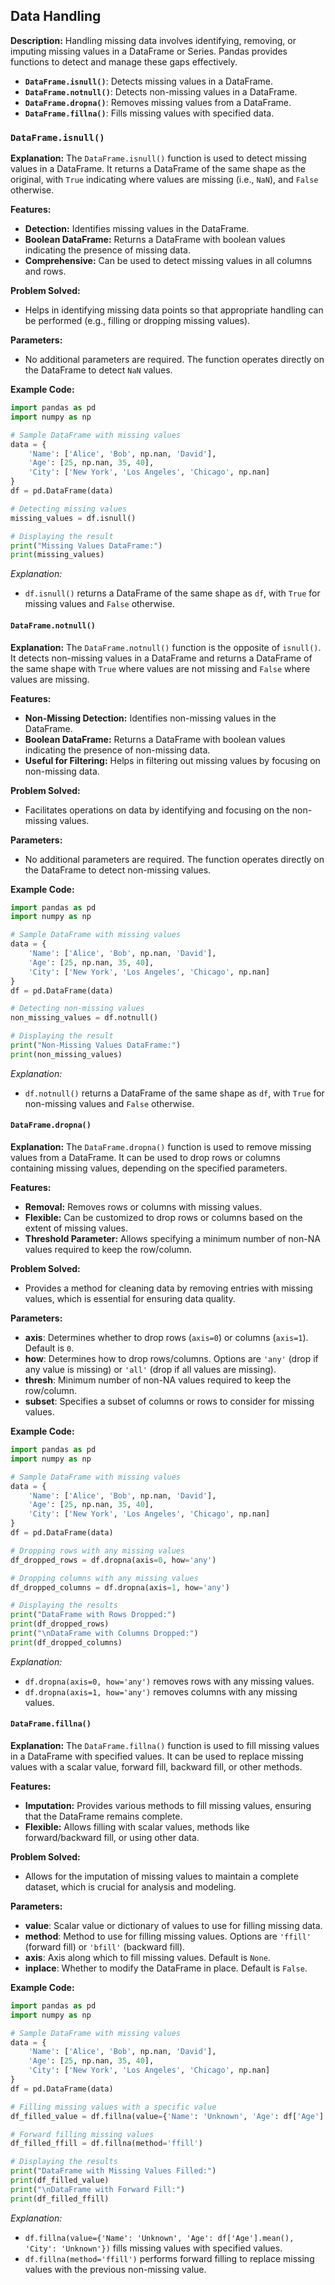 ## Data Handling

**Description:**
Handling missing data involves identifying, removing, or imputing missing values in a DataFrame or Series. Pandas provides functions to detect and manage these gaps effectively.

- **`DataFrame.isnull()`**: Detects missing values in a DataFrame.
- **`DataFrame.notnull()`**: Detects non-missing values in a DataFrame.
- **`DataFrame.dropna()`**: Removes missing values from a DataFrame.
- **`DataFrame.fillna()`**: Fills missing values with specified data.


### `DataFrame.isnull()`

**Explanation:**
The `DataFrame.isnull()` function is used to detect missing values in a DataFrame. It returns a DataFrame of the same shape as the original, with `True` indicating where values are missing (i.e., `NaN`), and `False` otherwise.

**Features:**
- **Detection:** Identifies missing values in the DataFrame.
- **Boolean DataFrame:** Returns a DataFrame with boolean values indicating the presence of missing data.
- **Comprehensive:** Can be used to detect missing values in all columns and rows.

**Problem Solved:**
- Helps in identifying missing data points so that appropriate handling can be performed (e.g., filling or dropping missing values).

**Parameters:**
- No additional parameters are required. The function operates directly on the DataFrame to detect `NaN` values.

**Example Code:**
```python
import pandas as pd
import numpy as np

# Sample DataFrame with missing values
data = {
    'Name': ['Alice', 'Bob', np.nan, 'David'],
    'Age': [25, np.nan, 35, 40],
    'City': ['New York', 'Los Angeles', 'Chicago', np.nan]
}
df = pd.DataFrame(data)

# Detecting missing values
missing_values = df.isnull()

# Displaying the result
print("Missing Values DataFrame:")
print(missing_values)
```
*Explanation:*
- `df.isnull()` returns a DataFrame of the same shape as `df`, with `True` for missing values and `False` otherwise.

#### `DataFrame.notnull()`

**Explanation:**
The `DataFrame.notnull()` function is the opposite of `isnull()`. It detects non-missing values in a DataFrame and returns a DataFrame of the same shape with `True` where values are not missing and `False` where values are missing.

**Features:**
- **Non-Missing Detection:** Identifies non-missing values in the DataFrame.
- **Boolean DataFrame:** Returns a DataFrame with boolean values indicating the presence of non-missing data.
- **Useful for Filtering:** Helps in filtering out missing values by focusing on non-missing data.

**Problem Solved:**
- Facilitates operations on data by identifying and focusing on the non-missing values.

**Parameters:**
- No additional parameters are required. The function operates directly on the DataFrame to detect non-missing values.

**Example Code:**
```python
import pandas as pd
import numpy as np

# Sample DataFrame with missing values
data = {
    'Name': ['Alice', 'Bob', np.nan, 'David'],
    'Age': [25, np.nan, 35, 40],
    'City': ['New York', 'Los Angeles', 'Chicago', np.nan]
}
df = pd.DataFrame(data)

# Detecting non-missing values
non_missing_values = df.notnull()

# Displaying the result
print("Non-Missing Values DataFrame:")
print(non_missing_values)
```
*Explanation:*
- `df.notnull()` returns a DataFrame of the same shape as `df`, with `True` for non-missing values and `False` otherwise.

#### `DataFrame.dropna()`

**Explanation:**
The `DataFrame.dropna()` function is used to remove missing values from a DataFrame. It can be used to drop rows or columns containing missing values, depending on the specified parameters.

**Features:**
- **Removal:** Removes rows or columns with missing values.
- **Flexible:** Can be customized to drop rows or columns based on the extent of missing values.
- **Threshold Parameter:** Allows specifying a minimum number of non-NA values required to keep the row/column.

**Problem Solved:**
- Provides a method for cleaning data by removing entries with missing values, which is essential for ensuring data quality.

**Parameters:**
- **axis**: Determines whether to drop rows (`axis=0`) or columns (`axis=1`). Default is `0`.
- **how**: Determines how to drop rows/columns. Options are `'any'` (drop if any value is missing) or `'all'` (drop if all values are missing).
- **thresh**: Minimum number of non-NA values required to keep the row/column.
- **subset**: Specifies a subset of columns or rows to consider for missing values.

**Example Code:**
```python
import pandas as pd
import numpy as np

# Sample DataFrame with missing values
data = {
    'Name': ['Alice', 'Bob', np.nan, 'David'],
    'Age': [25, np.nan, 35, 40],
    'City': ['New York', 'Los Angeles', 'Chicago', np.nan]
}
df = pd.DataFrame(data)

# Dropping rows with any missing values
df_dropped_rows = df.dropna(axis=0, how='any')

# Dropping columns with any missing values
df_dropped_columns = df.dropna(axis=1, how='any')

# Displaying the results
print("DataFrame with Rows Dropped:")
print(df_dropped_rows)
print("\nDataFrame with Columns Dropped:")
print(df_dropped_columns)
```
*Explanation:*
- `df.dropna(axis=0, how='any')` removes rows with any missing values.
- `df.dropna(axis=1, how='any')` removes columns with any missing values.

#### `DataFrame.fillna()`

**Explanation:**
The `DataFrame.fillna()` function is used to fill missing values in a DataFrame with specified values. It can be used to replace missing values with a scalar value, forward fill, backward fill, or other methods.

**Features:**
- **Imputation:** Provides various methods to fill missing values, ensuring that the DataFrame remains complete.
- **Flexible:** Allows filling with scalar values, methods like forward/backward fill, or using other data.

**Problem Solved:**
- Allows for the imputation of missing values to maintain a complete dataset, which is crucial for analysis and modeling.

**Parameters:**
- **value**: Scalar value or dictionary of values to use for filling missing data.
- **method**: Method to use for filling missing values. Options are `'ffill'` (forward fill) or `'bfill'` (backward fill).
- **axis**: Axis along which to fill missing values. Default is `None`.
- **inplace**: Whether to modify the DataFrame in place. Default is `False`.

**Example Code:**
```python
import pandas as pd
import numpy as np

# Sample DataFrame with missing values
data = {
    'Name': ['Alice', 'Bob', np.nan, 'David'],
    'Age': [25, np.nan, 35, 40],
    'City': ['New York', 'Los Angeles', 'Chicago', np.nan]
}
df = pd.DataFrame(data)

# Filling missing values with a specific value
df_filled_value = df.fillna(value={'Name': 'Unknown', 'Age': df['Age'].mean(), 'City': 'Unknown'})

# Forward filling missing values
df_filled_ffill = df.fillna(method='ffill')

# Displaying the results
print("DataFrame with Missing Values Filled:")
print(df_filled_value)
print("\nDataFrame with Forward Fill:")
print(df_filled_ffill)
```
*Explanation:*
- `df.fillna(value={'Name': 'Unknown', 'Age': df['Age'].mean(), 'City': 'Unknown'})` fills missing values with specified values.
- `df.fillna(method='ffill')` performs forward filling to replace missing values with the previous non-missing value.

